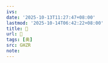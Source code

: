 ```yaml
---
ivs:
date: '2025-10-13T11:27:47+08:00'
lastmod: '2025-10-14T06:42:22+08:00'
title: 󰙲
url: 󰙲
tags: [奥]
src: GHZR
note:
---
```

